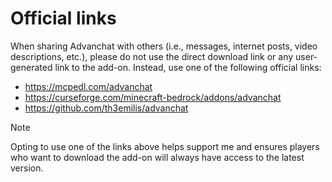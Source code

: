 # Official links

When sharing Advanchat with others (i.e., messages, internet posts, video descriptions, etc.), please do not use the direct download link or any user-generated link to the add-on. Instead, use one of the following official links:
- https://mcpedl.com/advanchat
- https://curseforge.com/minecraft-bedrock/addons/advanchat
- https://github.com/th3emilis/advanchat

> [!NOTE]
> Opting to use one of the links above helps support me and ensures players who want to download the add-on will always have access to the latest version.

